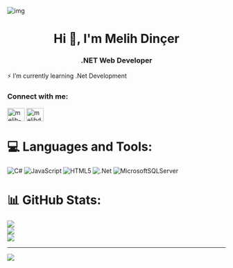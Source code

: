 ![img](https://user-images.githubusercontent.com/63905637/145709095-4f7e73cb-e52e-44fa-99a5-58a96ac4ff0c.gif)
<h1 align="center">Hi 👋, I'm Melih Dinçer</h1>
<h3 align="center">.NET Web Developer</h3>

<p>⚡ I’m currently learning .Net Development </p>


<h3 align="left">Connect with me:</h3>
<p align="left">
<a href="https://linkedin.com/in/melih-dincer" target="blank"><img align="center" src="https://raw.githubusercontent.com/rahuldkjain/github-profile-readme-generator/master/src/images/icons/Social/linked-in-alt.svg" alt="melih-dincer" height="30" width="40" /></a>
<a href="https://instagram.com/melihdncrr_" target="blank"><img align="center" src="https://raw.githubusercontent.com/rahuldkjain/github-profile-readme-generator/master/src/images/icons/Social/instagram.svg" alt="melihdncrr_" height="30" width="40" /></a>
</p>

# 💻 Languages and Tools:
![C#](https://img.shields.io/badge/c%23-%23239120.svg?style=for-the-badge&logo=c-sharp&logoColor=white) ![JavaScript](https://img.shields.io/badge/javascript-%23323330.svg?style=for-the-badge&logo=javascript&logoColor=%23F7DF1E) ![HTML5](https://img.shields.io/badge/html5-%23E34F26.svg?style=for-the-badge&logo=html5&logoColor=white) ![.Net](https://img.shields.io/badge/.NET-5C2D91?style=for-the-badge&logo=.net&logoColor=white) ![MicrosoftSQLServer](https://img.shields.io/badge/Microsoft%20SQL%20Sever-CC2927?style=for-the-badge&logo=microsoft%20sql%20server&logoColor=white)

# 📊 GitHub Stats:
![](https://github-readme-stats.vercel.app/api?username=melihdincer&theme=dark&hide_border=false&include_all_commits=false&count_private=false)<br/>
![](https://github-readme-streak-stats.herokuapp.com/?user=melihdincer&theme=dark&hide_border=false)<br/>
![](https://github-readme-stats.vercel.app/api/top-langs/?username=melihdincer&theme=dark&hide_border=false&include_all_commits=false&count_private=false&layout=compact)

---
[![](https://visitcount.itsvg.in/api?id=melihdincer&icon=5&color=1)](https://visitcount.itsvg.in)

<!-- Proudly created with GPRM ( https://gprm.itsvg.in ) -->
